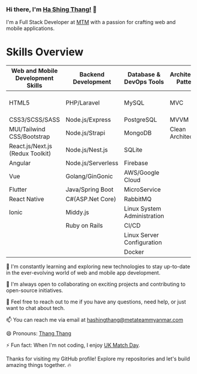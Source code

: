 ### Hi there, I'm [Ha Shing Thang!](https://devidol-mm.cyclic.app/) 👋

I'm a Full Stack Developer at [MTM](https://metateammyanmar.com/en/) with a passion for crafting web and mobile applications.

# Skills Overview

| **Web and Mobile Development Skills**           | **Backend Development**        | **Database & DevOps Tools**     | **Architectural Patterns**    | **Cybersecurity**               |
|------------------------------------------------|--------------------------------|--------------------------------|-------------------------------|---------------------------------|
| HTML5                                          | PHP/Laravel                    | MySQL                          | MVC                           | Web Application Security        |
| CSS3/SCSS/SASS                                 | Node.js/Express                | PostgreSQL                     | MVVM                          |                                 |
| MUI/Tailwind CSS/Bootstrap                     | Node.js/Strapi                 | MongoDB                        | Clean Architecture            |                                 |
| React.js/Next.js (Redux Toolkit)              | Node.js/Nest.js                | SQLite                         |                               |                                 |
| Angular                                        | Node.js/Serverless             | Firebase                       |                               |                                 |
| Vue                                            | Golang/GinGonic                | AWS/Google Cloud               |                               |                                 |
| Flutter                                        | Java/Spring Boot               | MicroService                  |                               |                                 |
| React Native                                   | C#(ASP.Net Core)               | RabbitMQ                       |                               |                                 |
| Ionic                                          | Middy.js                       | Linux System Administration   |                               |                                 |
|                                                | Ruby on Rails                  | CI/CD                          |                               |                                 |
|                                                |                                | Linux Server Configuration      |                               |                                 |
|                                                |                                | Docker                         |                               |                                 |



🌱 I'm constantly learning and exploring new technologies to stay up-to-date in the ever-evolving world of web and mobile app development.

👯 I'm always open to collaborating on exciting projects and contributing to open-source initiatives.

💬 Feel free to reach out to me if you have any questions, need help, or just want to chat about tech.

📫 You can reach me via email at hashingthang@metateammyanmar.com

😄 Pronouns: [Thang Thang](https://github.com/DevIdol)

⚡ Fun fact: When I'm not coding, I enjoy [UK Match Day](https://www.youtube.com/results?search_query=uk+match+day).

Thanks for visiting my GitHub profile! Explore my repositories and let's build amazing things together. 🔥
